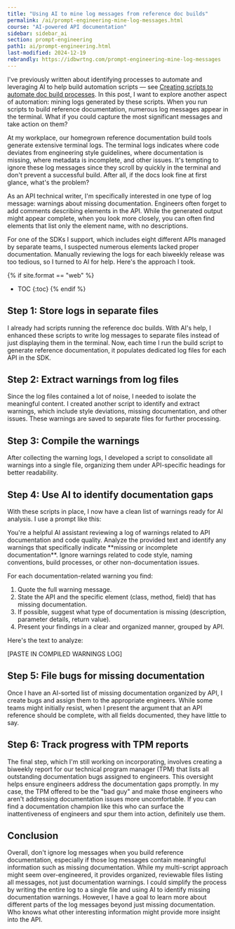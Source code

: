 ```yaml
---
title: "Using AI to mine log messages from reference doc builds"
permalink: /ai/prompt-engineering-mine-log-messages.html
course: "AI-powered API documentation"
sidebar: sidebar_ai
section: prompt-engineering
path1: ai/prompt-engineering.html
last-modified: 2024-12-19
rebrandly: https://idbwrtng.com/prompt-engineering-mine-log-messages
---
```


I've previously written about identifying processes to automate and leveraging AI to help build automation scripts &mdash; see [Creating scripts to automate doc build processes](https://idratherbewriting.com/ai/prompt-engineering-doc-build-scripts.html). In this post, I want to explore another aspect of automation: mining logs generated by these scripts. When you run scripts to build reference documentation, numerous log messages appear in the terminal. What if you could capture the most significant messages and take action on them?

At my workplace, our homegrown reference documentation build tools generate extensive terminal logs. The terminal logs indicates where code deviates from engineering style guidelines, where documentation is missing, where metadata is incomplete, and other issues. It's tempting to ignore these log messages since they scroll by quickly in the terminal and don't prevent a successful build. After all, if the docs look fine at first glance, what's the problem?

As an API technical writer, I'm specifically interested in one type of log message: warnings about missing documentation. Engineers often forget to add comments describing elements in the API. While the generated output might appear complete, when you look more closely, you can often find elements that list only the element name, with no descriptions.

For one of the SDKs I support, which includes eight different APIs managed by separate teams, I suspected numerous elements lacked proper documentation. Manually reviewing the logs for each biweekly release was too tedious, so I turned to AI for help. Here's the approach I took.

{% if site.format == "web" %}
* TOC
{:toc}
{% endif %}

## Step 1: Store logs in separate files

I already had scripts running the reference doc builds. With AI's help, I enhanced these scripts to write log messages to separate files instead of just displaying them in the terminal. Now, each time I run the build script to generate reference documentation, it populates dedicated log files for each API in the SDK.


## Step 2: Extract warnings from log files

Since the log files contained a lot of noise, I needed to isolate the meaningful content. I created another script to identify and extract warnings, which include style deviations, missing documentation, and other issues. These warnings are saved to separate files for further processing.


## Step 3: Compile the warnings

After collecting the warning logs, I developed a script to consolidate all warnings into a single file, organizing them under API-specific headings for better readability.


## Step 4: Use AI to identify documentation gaps

With these scripts in place, I now have a clean list of warnings ready for AI analysis. I use a prompt like this:

<div class="chat">
<div markdown="1">
You're a helpful AI assistant reviewing a log of warnings related to API documentation and code quality. Analyze the provided text and identify any warnings that specifically indicate **missing or incomplete documentation**. Ignore warnings related to code style, naming conventions, build processes, or other non-documentation issues.

For each documentation-related warning you find:

1. Quote the full warning message.
2. State the API and the specific element (class, method, field) that has missing documentation.
3. If possible, suggest what type of documentation is missing (description, parameter details, return value).
4. Present your findings in a clear and organized manner, grouped by API.

Here's the text to analyze:

[PASTE IN COMPILED WARNINGS LOG]
</div>
</div>

## Step 5: File bugs for missing documentation

Once I have an AI-sorted list of missing documentation organized by API, I create bugs and assign them to the appropriate engineers. While some teams might initially resist, when I present the argument that an API reference should be complete, with all fields documented, they have little to say.

## Step 6: Track progress with TPM reports

The final step, which I'm still working on incorporating, involves creating a biweekly report for our technical program manager (TPM) that lists all outstanding documentation bugs assigned to engineers. This oversight helps ensure engineers address the documentation gaps promptly. In my case, the TPM offered to be the "bad guy" and make those engineers who aren't addressing documentation issues more uncomfortable. If you can find a documentation champion like this who can surface the inattentiveness of engineers and spur them into action, definitely use them.


## Conclusion

Overall, don't ignore log messages when you build reference documentation, especially if those log messages contain meaningful information such as missing documentation. While my multi-script approach might seem over-engineered, it provides organized, reviewable files listing all messages, not just documentation warnings. I could simplify the process by writing the entire log to a single file and using AI to identify missing documentation warnings. However, I have a goal to learn more about different parts of the log messages beyond just missing documentation. Who knows what other interesting information might provide more insight into the API.
